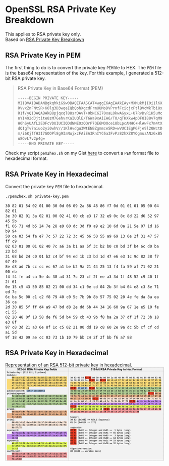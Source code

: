 # OpenSSL RSA Private Key Breakdown
This applies to RSA private key only.  
Based on [RSA Private Key Breakdown](http://etherhack.co.uk/asymmetric/docs/rsa_key_breakdown.html)
## RSA Private Key in PEM
The first thing to do is to convert the private key `PEM`file to HEX. The `PEM` file is the base64 representation of the key. For this example, I generated a 512-bit RSA private key.
>RSA Private Key in Base64 Format (PEM)
>```
>-----BEGIN PRIVATE KEY-----
>MIIBVAIBADANBgkqhkiG9w0BAQEFAASCAT4wggE6AgEAAkEAy+MXMukMjI0i1lKX
>RVvxZnFNtSR+KOlg3D3wqeIQbQohXgcdFrmUUMoDVPrnfFcicjxFtlBVqWkTbi8x
>R1f/yQIDAQABAkB8pjqxql88srDAvT+0bNC6I70xaL0kwAGyxL+U7RvDvR1H5uMc
>nYI492dJjtite8zM7GehvrKaIUQlE/T6Wa9xAiEA6/T0/qTKXkw4pDF8I88v7qM9
>H0hSyUAfL2EOFcVDUIUCIQDdNMEOzQQrP7QE6MOOce18bLpcAMHC+HlAwFx7m4tX
>dQIgTv7aiuo2yi0whV//1KlHvdgu3WtENBZgmmce5RD+wVUCIEgPGFje9l20WctD
>m/i6KjffH3I7GOOPl8g9IaNujxzFAiEA3RnIYC6a3FvPz82hXZ8YQgmuzANzGxB5
>u8QvL7v2p4g=
>-----END PRIVATE KEY-----
>```

Check my script `pem2hex.sh` on my Gist [here](https://gist.github.com/ddella/d07d5b827f3638e727bbf3dc1210d4a2) to convert a `PEM` format file to hexadecimal format.
## RSA Private Key in Hexadecimal
Convert the private key `PEM` file to hexadecimal.
```shell
./pem2hex.sh private-key.pem
```
```
30 82 01 54 02 01 00 30 0d 06 09 2a 86 48 86 f7 0d 01 01 01 05 00 04 82 01 
3e 30 82 01 3a 02 01 00 02 41 00 cb e3 17 32 e9 0c 8c 8d 22 d6 52 97 45 5b 
f1 66 71 4d b5 24 7e 28 e9 60 dc 3d f0 a9 e2 10 6d 0a 21 5e 07 1d 16 b9 94 
50 ca 03 54 fa e7 7c 57 22 72 3c 45 b6 50 55 a9 69 13 6e 2f 31 47 57 ff c9 
02 03 01 00 01 02 40 7c a6 3a b1 aa 5f 3c b2 b0 c0 bd 3f b4 6c d0 ba 23 bd 
31 68 bd 24 c0 01 b2 c4 bf 94 ed 1b c3 bd 1d 47 e6 e3 1c 9d 82 38 f7 67 49 
8e d8 ad 7b cc cc ec 67 a1 be b2 9a 21 44 25 13 f4 fa 59 af 71 02 21 00 eb 
f4 f4 fe a4 ca 5e 4c 38 a4 31 7c 23 cf 2f ee a3 3d 1f 48 52 c9 40 1f 2f 61 
0e 15 c5 43 50 85 02 21 00 dd 34 c1 0e cd 04 2b 3f b4 04 e8 c3 8e 71 ed 7c 
6c ba 5c 00 c1 c2 f8 79 40 c0 5c 7b 9b 8b 57 75 02 20 4e fe da 8a ea 36 ca 
2d 30 85 5f ff d4 a9 47 bd d8 2e dd 6b 44 34 16 60 9a 67 1e e5 10 fe c1 55 
02 20 48 0f 18 58 de f6 5d b4 59 cb 43 9b f8 ba 2a 37 df 1f 72 3b 18 e3 8f 
97 c8 3d 21 a3 6e 8f 1c c5 02 21 00 dd 19 c8 60 2e 9a dc 5b cf cf cd a1 5d 
9f 18 42 09 ae cc 03 73 1b 10 79 bb c4 2f 2f bb f6 a7 88
```
## RSA Private Key in Hexadecimal
Representation of an RSA 512-bit private key in hexadecimal.  
![Alt text](/images/rsa-priv-key-hex.jpg "RSA Private key in hex format")
